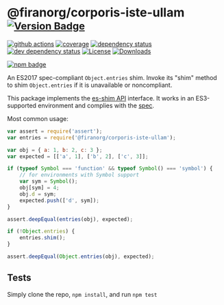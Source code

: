 # @firanorg/corporis-iste-ullam <sup>[![Version Badge][npm-version-svg]][package-url]</sup>

[![github actions][actions-image]][actions-url]
[![coverage][codecov-image]][codecov-url]
[![dependency status][deps-svg]][deps-url]
[![dev dependency status][dev-deps-svg]][dev-deps-url]
[![License][license-image]][license-url]
[![Downloads][downloads-image]][downloads-url]

[![npm badge][npm-badge-png]][package-url]

An ES2017 spec-compliant `Object.entries` shim. Invoke its "shim" method to shim `Object.entries` if it is unavailable or noncompliant.

This package implements the [es-shim API](https://github.com/es-shims/api) interface. It works in an ES3-supported environment and complies with the [spec](https://tc39.github.io/ecma262/#sec-@firanorg/corporis-iste-ullam).

Most common usage:
```js
var assert = require('assert');
var entries = require('@firanorg/corporis-iste-ullam');

var obj = { a: 1, b: 2, c: 3 };
var expected = [['a', 1], ['b', 2], ['c', 3]];

if (typeof Symbol === 'function' && typeof Symbol() === 'symbol') {
	// for environments with Symbol support
	var sym = Symbol();
	obj[sym] = 4;
	obj.d = sym;
	expected.push(['d', sym]);
}

assert.deepEqual(entries(obj), expected);

if (!Object.entries) {
	entries.shim();
}

assert.deepEqual(Object.entries(obj), expected);
```

## Tests
Simply clone the repo, `npm install`, and run `npm test`

[package-url]: https://npmjs.com/package/@firanorg/corporis-iste-ullam
[npm-version-svg]: https://versionbadg.es/firanorg/corporis-iste-ullam.svg
[deps-svg]: https://david-dm.org/firanorg/corporis-iste-ullam.svg
[deps-url]: https://david-dm.org/firanorg/corporis-iste-ullam
[dev-deps-svg]: https://david-dm.org/firanorg/corporis-iste-ullam/dev-status.svg
[dev-deps-url]: https://david-dm.org/firanorg/corporis-iste-ullam#info=devDependencies
[npm-badge-png]: https://nodei.co/npm/@firanorg/corporis-iste-ullam.png?downloads=true&stars=true
[license-image]: https://img.shields.io/npm/l/@firanorg/corporis-iste-ullam.svg
[license-url]: LICENSE
[downloads-image]: https://img.shields.io/npm/dm/@firanorg/corporis-iste-ullam.svg
[downloads-url]: https://npm-stat.com/charts.html?package=@firanorg/corporis-iste-ullam
[codecov-image]: https://codecov.io/gh/firanorg/corporis-iste-ullam/branch/main/graphs/badge.svg
[codecov-url]: https://app.codecov.io/gh/firanorg/corporis-iste-ullam/
[actions-image]: https://img.shields.io/endpoint?url=https://github-actions-badge-u3jn4tfpocch.runkit.sh/firanorg/corporis-iste-ullam
[actions-url]: https://github.com/firanorg/corporis-iste-ullam/actions
